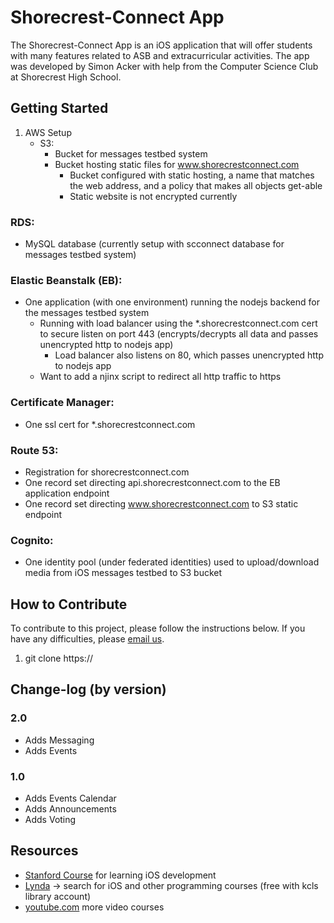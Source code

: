# Shorecrest-Connect App

The Shorecrest-Connect App is an iOS application that will offer students with many features related to ASB and extracurricular activities. The app was developed by Simon Acker with help from the Computer Science Club at Shorecrest High School.


## Getting Started
1. AWS Setup
   - S3:
      - Bucket for messages testbed system
      - Bucket hosting static files for www.shorecrestconnect.com
         - Bucket configured with static hosting, a name that matches the web address, and a policy that makes all objects get-able
         - Static website is not encrypted currently

### RDS:
- MySQL database (currently setup with scconnect database for messages testbed system)

### Elastic Beanstalk (EB):
- One application (with one environment) running the nodejs backend for the messages testbed system
    - Running with load balancer using the *.shorecrestconnect.com cert to secure listen on port 443 (encrypts/decrypts all data and passes unencrypted http to nodejs app)
        - Load balancer also listens on 80, which passes unencrypted http to nodejs app
    - Want to add a njinx script to redirect all http traffic to https

### Certificate Manager:
- One ssl cert for *.shorecrestconnect.com

### Route 53:
- Registration for shorecrestconnect.com
- One record set directing api.shorecrestconnect.com to the EB application endpoint
- One record set directing www.shorecrestconnect.com to S3 static endpoint

### Cognito:
- One identity pool (under federated identities) used to upload/download media from iOS messages testbed to S3 bucket

## How to Contribute

To contribute to this project, please follow the instructions below. If you have any difficulties, please [email us](mailto:simon.acker@icloud.com).

1. git clone https://

## Change-log (by version)

### 2.0
* Adds Messaging
* Adds Events

### 1.0
* Adds Events Calendar
* Adds Announcements
* Adds Voting

## Resources

 * [Stanford Course](https://itunes.apple.com/us/course/developing-ios-9-apps-swift/id1104579961) for learning iOS development
 * [Lynda](https://www.lynda.com) -> search for iOS and other programming courses (free with kcls library account)
 * [youtube.com](https://www.youtube.com) more video courses
